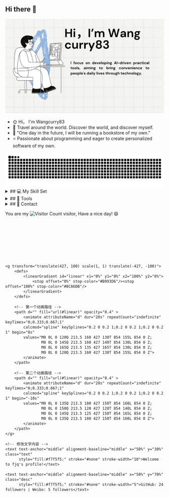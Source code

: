 ## Hi there 👋
![](images/020306.png)


<!--
**wl200203/wl200203** is a ✨ _special_ ✨ repository because its `README.md` (this file) appears on your GitHub profile.

Here are some ideas to get you started:

- 🔭 I’m currently working on ...
- 🌱 I’m currently learning ...
- 👯 I’m looking to collaborate on ...
- 🤔 I’m looking for help with ...
- 💬 Ask me about ...
- 📫 How to reach me: ...
- 😄 Pronouns: ...
- ⚡ Fun fact: ...
-->
- 🌞 Hi， I'm Wangcurry83
- 🏃 Travel around the world. Discover the world, and discover myself.
- 💜 "One day in the future, I will be running a bookstore of my own."
- ⭐️ Passionate about programming and eager to create personalized software of my own.




<picture>
  <source media="(prefers-color-scheme: dark)" srcset="https://raw.githubusercontent.com/wl200203/wl200203/output/github-contribution-grid-snake-dark.svg">
  <source media="(prefers-color-scheme: light)" srcset="https://raw.githubusercontent.com/wl200203/wl200203/output/github-contribution-grid-snake.svg">
  <img alt="github contribution grid snake animation" src="https://raw.githubusercontent.com/wl200203/wl200203/output/github-contribution-grid-snake.svg">
</picture>




<details>
  <summary>## 💻 My Skill Set </summary>
  
<img src="https://img.shields.io/badge/-Python-3776AB?style=flat-square&logo=python&logoColor=white" /> <img src="https://img.shields.io/badge/-C++-00599C?style=flat-square&logo=c%2B%2B&logoColor=white" /> <img src="https://img.shields.io/badge/-C-A8B9CC?style=flat-square&logo=c&logoColor=white" /> <img src="https://img.shields.io/badge/-JavaScript-F7DF1E?style=flat-square&logo=javascript&logoColor=white" /> <img src="https://img.shields.io/badge/-HTML5-E34F26?style=flat-square&logo=html5&logoColor=white" /> <img src="https://img.shields.io/badge/-CSS3-1572B6?style=flat-square&logo=css3" /> 

</details>




<details>
  <summary>## 🔧 Tools </summary>

<code><img width="10%" src="https://www.vectorlogo.zone/logos/visualstudio_code/visualstudio_code-ar21.svg"></code>
<code><img width="10%" src="https://www.vectorlogo.zone/logos/pytorch/pytorch-ar21.svg"></code>
<code><img width="10%" src="https://www.vectorlogo.zone/logos/jupyter/jupyter-ar21.svg"></code>
<br />
<code><img width="10%" src="https://www.vectorlogo.zone/logos/mysql/mysql-ar21.svg"></code>
<code><img width="10%" src="https://www.vectorlogo.zone/logos/github/github-ar21.svg"></code>
<code><img width="10%" src="https://www.vectorlogo.zone/logos/json/json-ar21.svg"></code>

</details>


<details>
  <summary>## 💌 Contact </summary>
  
[![](https://img.shields.io/badge/Instagram-E4405F?style=for-the-badge&logo=instagram&logoColor=white)](https://www.instagram.com/currydong83)
[![](https://img.shields.io/badge/GitHub-181717?style=for-the-badge&logo=github&logoColor=white)](https://github.com/wl200203)
[![](https://img.shields.io/badge/Discord-7289DA?style=for-the-badge&logo=discord&logoColor=white)](https://discord.com/invite/왕욱동)
[![](https://img.shields.io/badge/Email-D14836?style=for-the-badge&logo=gmail&logoColor=white)](mailto:wangcurry33@gmail.com)

</details>








<p>You are my <img src="https://profile-counter.glitch.me/wl200203/count.svg" alt="Visitor Count"> visitor, Have a nice day! 😄</p>






<svg xmlns="http://www.w3.org/2000/svg" xmlns:xlink="http://www.w3.org/1999/xlink" style="z-index:1;position:relative" width="854" height="200" viewBox="0 0 854 200">
    <style>
        .text {
            font-size: 70px;
            font-weight: 700;
            font-family: -apple-system,BlinkMacSystemFont,Segoe UI,Helvetica,Arial,sans-serif,Apple Color Emoji,Segoe UI Emoji;
        }
        .desc {
            font-size: 20px;
            font-weight: 500;
            font-family: -apple-system,BlinkMacSystemFont,Segoe UI,Helvetica,Arial,sans-serif,Apple Color Emoji,Segoe UI Emoji;
        }
    </style>
    
    <g transform="translate(427, 100) scale(1, 1) translate(-427, -100)">
        <defs>
            <linearGradient id="linear" x1="0%" y1="0%" x2="100%" y2="0%">
                <stop offset="0%" stop-color="#B993D6"/><stop offset="100%" stop-color="#8CA6DB"/>
            </linearGradient>
        </defs>

        <!-- 第一个动画路径 -->
        <path d="" fill="url(#linear)" opacity="0.4" >
            <animate attributeName="d" dur="20s" repeatCount="indefinite" keyTimes="0;0.333;0.667;1" 
            calcmod="spline" keySplines="0.2 0 0.2 1;0.2 0 0.2 1;0.2 0 0.2 1" begin="0s" 
            values="M0 0L 0 120Q 213.5 160 427 130T 854 155L 854 0 Z;
                    M0 0L 0 145Q 213.5 160 427 140T 854 130L 854 0 Z;
                    M0 0L 0 165Q 213.5 135 427 165T 854 130L 854 0 Z;
                    M0 0L 0 120Q 213.5 160 427 130T 854 155L 854 0 Z">
            </animate>
        </path>

        <!-- 第二个动画路径 -->
        <path d="" fill="url(#linear)" opacity="0.4" >
            <animate attributeName="d" dur="20s" repeatCount="indefinite" keyTimes="0;0.333;0.667;1" 
            calcmod="spline" keySplines="0.2 0 0.2 1;0.2 0 0.2 1;0.2 0 0.2 1" begin="-10s" 
            values="M0 0L 0 135Q 213.5 180 427 150T 854 160L 854 0 Z;
                    M0 0L 0 150Q 213.5 120 427 120T 854 140L 854 0 Z;
                    M0 0L 0 145Q 213.5 125 427 150T 854 165L 854 0 Z;
                    M0 0L 0 135Q 213.5 180 427 150T 854 160L 854 0 Z">
            </animate>
        </path>
    </g>

    <!-- 修改文字内容 -->
    <text text-anchor="middle" alignment-baseline="middle" x="50%" y="30%" class="text" 
          style="fill:#f7f5f5;" stroke="#none" stroke-width="10">Welcome to fjq's profile!</text>
    
    <text text-anchor="middle" alignment-baseline="middle" x="50%" y="70%" class="desc" 
          style="fill:#f7f5f5;" stroke="#none" stroke-width="5">GitHub: 24 followers | Weibo: 5 followers</text>

</svg>

















